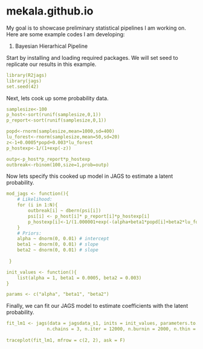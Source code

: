 # mekala.github.io
My goal is to showcase preliminary statistical pipelines I am working on. 
Here are some example codes I am developing:
1. Bayesian Hierarhical Pipeline

Start by installing and loading required packages. We will set seed to replicate our results in this example.
```yml
library(R2jags)
library(jags)
set.seed(42)
```
Next, lets cook up some probability data.

```yml
samplesize<-100
p_host<-sort(runif(samplesize,0,1))
p_report<-sort(runif(samplesize,0,1))

popd<-rnorm(samplesize,mean=1000,sd=400)
lu_forest<-rnorm(samplesize,mean=50,sd=20)
z<-1+0.0005*popd+0.003*lu_forest
p_hostexp<-1/(1+exp(-z))

outp<-p_host*p_report*p_hostexp
outbreak<-rbinom(100,size=1,prob=outp)
```

Now lets specify this cooked up model in JAGS to estimate a latent probability.
```yml
mod_jags <- function(){
 	# Likelihood:
 	for (i in 1:N){
 		outbreak[i] ~ dbern(psi[i]) 
 		psi[i] <- p_host[i]* p_report[i]*p_hostexp[i]
 		p_hostexp[i]<-1/(1.000001+exp(-(alpha+beta1*popd[i]+beta2*lu_forest[i])))
 	}
 	# Priors:
 	alpha ~ dnorm(0, 0.01) # intercept
 	beta1 ~ dnorm(0, 0.01) # slope
 	beta2 ~ dnorm(0, 0.01) # slope
 
 }

init_values <- function(){
 	list(alpha = 1, beta1 = 0.0005, beta2 = 0.003)
}

params <- c("alpha", "beta1", "beta2") 
```

Finally, we can fit our JAGS model to estimate coefficients with the latent probability.
```yml
fit_lm1 <- jags(data = jagsdata_s1, inits = init_values, parameters.to.save = params, model.file = mod_jags,
			   n.chains = 3, n.iter = 12000, n.burnin = 2000, n.thin = 10, DIC = F)
			   
traceplot(fit_lm1, mfrow = c(2, 2), ask = F)
```



